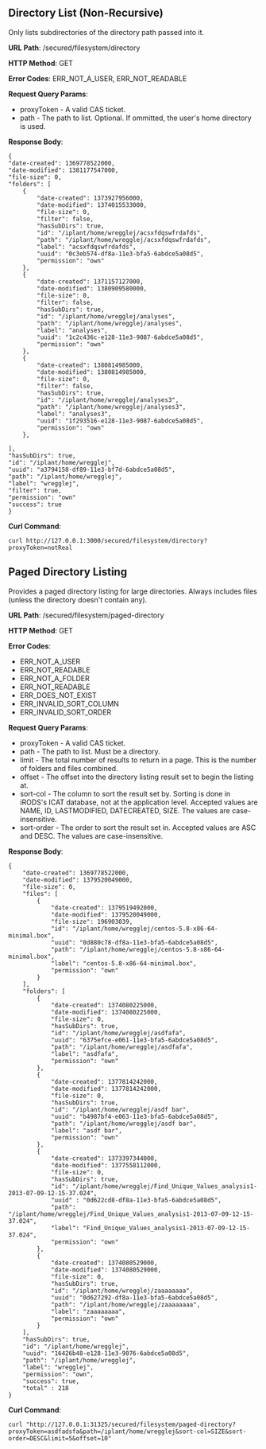 Directory List (Non-Recursive)
------------------------------

Only lists subdirectories of the directory path passed into it.

__URL Path__: /secured/filesystem/directory

__HTTP Method__: GET

__Error Codes__: ERR_NOT_A_USER, ERR_NOT_READABLE

__Request Query Params__:

* proxyToken - A valid CAS ticket.
* path - The path to list. Optional. If ommitted, the user's home directory is used.

__Response Body__:

    {
    "date-created": 1369778522000,
    "date-modified": 1381177547000,
    "file-size": 0,
    "folders": [
        {
            "date-created": 1373927956000,
            "date-modified": 1374015533000,
            "file-size": 0,
            "filter": false,
            "hasSubDirs": true,
            "id": "/iplant/home/wregglej/acsxfdqswfrdafds",
            "path": "/iplant/home/wregglej/acsxfdqswfrdafds",
            "label": "acsxfdqswfrdafds",
            "uuid": "0c3eb574-df8a-11e3-bfa5-6abdce5a08d5",
            "permission": "own"
        },
        {
            "date-created": 1371157127000,
            "date-modified": 1380909580000,
            "file-size": 0,
            "filter": false,
            "hasSubDirs": true,
            "id": "/iplant/home/wregglej/analyses",
            "path": "/iplant/home/wregglej/analyses",
            "label": "analyses",
            "uuid": "1c2c436c-e128-11e3-9087-6abdce5a08d5",
            "permission": "own"
        },
        {
            "date-created": 1380814985000,
            "date-modified": 1380814985000,
            "file-size": 0,
            "filter": false,
            "hasSubDirs": true,
            "id": "/iplant/home/wregglej/analyses3",
            "path": "/iplant/home/wregglej/analyses3",
            "label": "analyses3",
            "uuid": "1f293516-e128-11e3-9087-6abdce5a08d5",
            "permission": "own"
        },

    ],
    "hasSubDirs": true,
    "id": "/iplant/home/wregglej",
    "uuid": "a3794158-df89-11e3-bf7d-6abdce5a08d5",
    "path": "/iplant/home/wregglej",
    "label": "wregglej",
    "filter": true,
    "permission": "own"
    "success": true
    }

__Curl Command__:

    curl http://127.0.0.1:3000/secured/filesystem/directory?proxyToken=notReal


Paged Directory Listing
-----------------------

Provides a paged directory listing for large directories. Always includes files (unless the directory doesn't contain any).

__URL Path__: /secured/filesystem/paged-directory

__HTTP Method__: GET

__Error Codes__:

* ERR_NOT_A_USER
* ERR_NOT_READABLE
* ERR_NOT_A_FOLDER
* ERR_NOT_READABLE
* ERR_DOES_NOT_EXIST
* ERR_INVALID_SORT_COLUMN
* ERR_INVALID_SORT_ORDER

__Request Query Params__:

* proxyToken - A valid CAS ticket.
* path - The path to list. Must be a directory.
* limit - The total number of results to return in a page. This is the number of folders and files combined.
* offset - The offset into the directory listing result set to begin the listing at.
* sort-col - The column to sort the result set by. Sorting is done in iRODS's ICAT database, not at the application level. Accepted values are NAME, ID, LASTMODIFIED, DATECREATED, SIZE. The values are case-insensitive.
* sort-order - The order to sort the result set in. Accepted values are ASC and DESC. The values are case-insensitive.

__Response Body__:

    {
        "date-created": 1369778522000,
        "date-modified": 1379520049000,
        "file-size": 0,
        "files": [
            {
                "date-created": 1379519492000,
                "date-modified": 1379520049000,
                "file-size": 196903039,
                "id": "/iplant/home/wregglej/centos-5.8-x86-64-minimal.box",
                "uuid": "0d880c78-df8a-11e3-bfa5-6abdce5a08d5",
                "path": "/iplant/home/wregglej/centos-5.8-x86-64-minimal.box",
                "label": "centos-5.8-x86-64-minimal.box",
                "permission": "own"
            }
        ],
        "folders": [
            {
                "date-created": 1374080225000,
                "date-modified": 1374080225000,
                "file-size": 0,
                "hasSubDirs": true,
                "id": "/iplant/home/wregglej/asdfafa",
                "uuid": "6375efce-e061-11e3-bfa5-6abdce5a08d5",
                "path": "/iplant/home/wregglej/asdfafa",
                "label": "asdfafa",
                "permission": "own"
            },
            {
                "date-created": 1377814242000,
                "date-modified": 1377814242000,
                "file-size": 0,
                "hasSubDirs": true,
                "id": "/iplant/home/wregglej/asdf bar",
                "uuid": "b4987bf4-e063-11e3-bfa5-6abdce5a08d5",
                "path": "/iplant/home/wregglej/asdf bar",
                "label": "asdf bar",
                "permission": "own"
            },
            {
                "date-created": 1373397344000,
                "date-modified": 1377558112000,
                "file-size": 0,
                "hasSubDirs": true,
                "id": "/iplant/home/wregglej/Find_Unique_Values_analysis1-2013-07-09-12-15-37.024",
                "uuid" : "0d622cd8-df8a-11e3-bfa5-6abdce5a08d5",
                "path": "/iplant/home/wregglej/Find_Unique_Values_analysis1-2013-07-09-12-15-37.024",
                "label": "Find_Unique_Values_analysis1-2013-07-09-12-15-37.024",
                "permission": "own"
            },
            {
                "date-created": 1374080529000,
                "date-modified": 1374080529000,
                "file-size": 0,
                "hasSubDirs": true,
                "id": "/iplant/home/wregglej/zaaaaaaaa",
                "uuid": "0d627292-df8a-11e3-bfa5-6abdce5a08d5",
                "path": "/iplant/home/wregglej/zaaaaaaaa",
                "label": "zaaaaaaaa",
                "permission": "own"
            }
        ],
        "hasSubDirs": true,
        "id": "/iplant/home/wregglej",
        "uuid": "16426b48-e128-11e3-9076-6abdce5a08d5",
        "path": "/iplant/home/wregglej",
        "label": "wregglej",
        "permission": "own",
        "success": true,
        "total" : 218
    }

__Curl Command__:

    curl "http://127.0.0.1:31325/secured/filesystem/paged-directory?proxyToken=asdfadsfa&path=/iplant/home/wregglej&sort-col=SIZE&sort-order=DESC&limit=5&offset=10"
